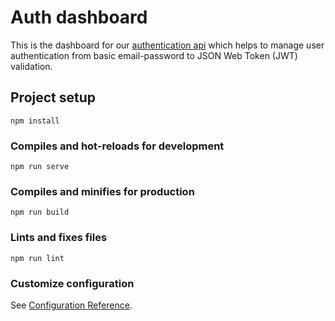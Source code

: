 # Auth dashboard
This is the dashboard for our [authentication api](https://github.com/ericafenyo/authentication) which helps to manage user authentication from 
basic email-password to JSON Web Token (JWT) validation.

## Project setup
```
npm install
```

### Compiles and hot-reloads for development
```
npm run serve
```

### Compiles and minifies for production
```
npm run build
```

### Lints and fixes files
```
npm run lint
```

### Customize configuration
See [Configuration Reference](https://cli.vuejs.org/config/).
